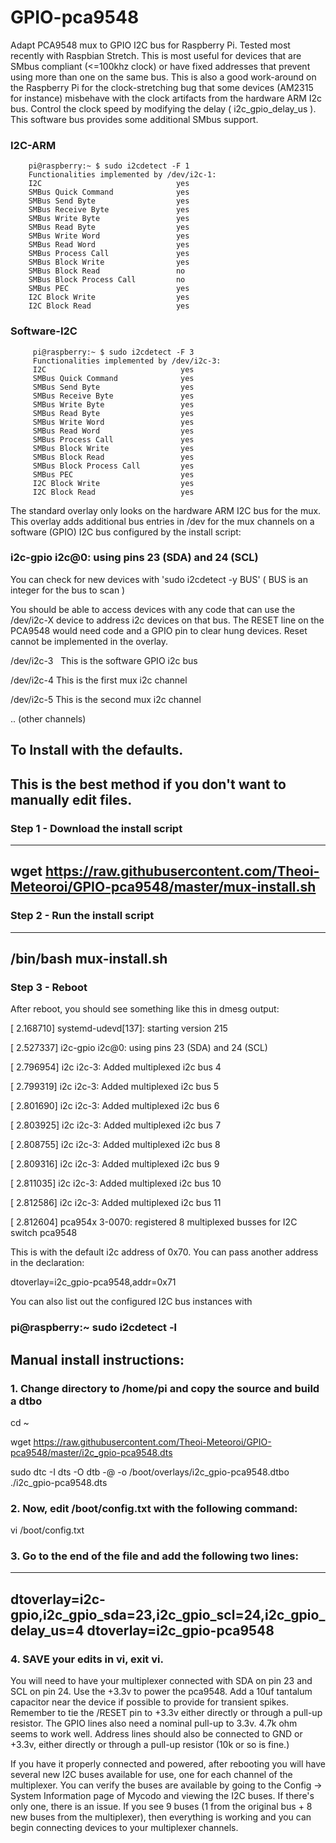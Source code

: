 # GPIO-pca9548

Adapt PCA9548 mux to GPIO I2C bus for Raspberry Pi. Tested most recently with Raspbian Stretch. This is most useful for devices that are SMbus compliant (<=100khz clock) or have fixed addresses that prevent using more than one on the same bus. This is also a good work-around on the Raspberry Pi for the clock-stretching bug that some devices (AM2315 for instance) misbehave with the clock artifacts from the hardware ARM I2c bus. Control the clock speed by modifying the delay ( i2c_gpio_delay_us ).  This software bus provides some additional SMbus support.

### I2C-ARM 

        pi@raspberry:~ $ sudo i2cdetect -F 1
        Functionalities implemented by /dev/i2c-1:
        I2C                              yes
        SMBus Quick Command              yes
        SMBus Send Byte                  yes
        SMBus Receive Byte               yes
        SMBus Write Byte                 yes
        SMBus Read Byte                  yes
        SMBus Write Word                 yes
        SMBus Read Word                  yes
        SMBus Process Call               yes
        SMBus Block Write                yes
        SMBus Block Read                 no
        SMBus Block Process Call         no
        SMBus PEC                        yes
        I2C Block Write                  yes
        I2C Block Read                   yes



### Software-I2C


         pi@raspberry:~ $ sudo i2cdetect -F 3
         Functionalities implemented by /dev/i2c-3:
         I2C                              yes
         SMBus Quick Command              yes
         SMBus Send Byte                  yes
         SMBus Receive Byte               yes
         SMBus Write Byte                 yes
         SMBus Read Byte                  yes
         SMBus Write Word                 yes
         SMBus Read Word                  yes
         SMBus Process Call               yes
         SMBus Block Write                yes
         SMBus Block Read                 yes
         SMBus Block Process Call         yes
         SMBus PEC                        yes
         I2C Block Write                  yes
         I2C Block Read                   yes



The standard overlay only looks on the hardware ARM I2C bus for the mux. This overlay adds additional bus entries in /dev for the mux channels on a software (GPIO) I2C bus configured by the install script:

### i2c-gpio i2c@0: using pins 23 (SDA) and 24 (SCL)


You can check for new devices with 'sudo i2cdetect -y BUS' ( BUS is an integer for the bus to scan )


You should be able to access devices with any code that can use the /dev/i2c-X device to address i2c devices on that bus. The RESET line on the PCA9548 would need code and a GPIO pin to clear hung devices. Reset cannot be implemented in the overlay.

/dev/i2c-3   This is the software GPIO i2c bus

/dev/i2c-4    This is the first mux i2c channel

/dev/i2c-5    This is the second mux i2c channel

..   (other channels)

## To Install with the defaults. 
## This is the best method if you don't want to manually edit files.

### Step 1 - Download the install script
---
wget https://raw.githubusercontent.com/Theoi-Meteoroi/GPIO-pca9548/master/mux-install.sh
---
### Step 2 - Run the install script
---
/bin/bash mux-install.sh
---
### Step 3 -  Reboot

After reboot, you should see something like this in dmesg output:

[    2.168710] systemd-udevd[137]: starting version 215

[    2.527337] i2c-gpio i2c@0: using pins 23 (SDA) and 24 (SCL)

[    2.796954] i2c i2c-3: Added multiplexed i2c bus 4

[    2.799319] i2c i2c-3: Added multiplexed i2c bus 5

[    2.801690] i2c i2c-3: Added multiplexed i2c bus 6

[    2.803925] i2c i2c-3: Added multiplexed i2c bus 7

[    2.808755] i2c i2c-3: Added multiplexed i2c bus 8

[    2.809316] i2c i2c-3: Added multiplexed i2c bus 9

[    2.811035] i2c i2c-3: Added multiplexed i2c bus 10

[    2.812586] i2c i2c-3: Added multiplexed i2c bus 11

[    2.812604] pca954x 3-0070: registered 8 multiplexed busses for I2C switch pca9548


This is with the default i2c address of 0x70.  You can pass another address in the declaration:

dtoverlay=i2c_gpio-pca9548,addr=0x71


You can also list out the configured I2C bus instances with

### pi@raspberry:~ sudo i2cdetect -l





## Manual install instructions:

### 1. Change directory to /home/pi and copy the source and build a dtbo 

cd ~

wget https://raw.githubusercontent.com/Theoi-Meteoroi/GPIO-pca9548/master/i2c_gpio-pca9548.dts

sudo dtc -I dts -O dtb -@ -o /boot/overlays/i2c_gpio-pca9548.dtbo ./i2c_gpio-pca9548.dts

### 2. Now, edit /boot/config.txt with the following command:

vi /boot/config.txt

### 3. Go to the end of the file and add the following two lines:

---
dtoverlay=i2c-gpio,i2c_gpio_sda=23,i2c_gpio_scl=24,i2c_gpio_delay_us=4
dtoverlay=i2c_gpio-pca9548
---
### 4. SAVE your edits in vi, exit vi. 


You will need to have your multiplexer connected with SDA on pin 23 and SCL on pin 24.  Use the +3.3v to power the pca9548.  Add a 10uf tantalum capacitor near the device if possible to provide for transient spikes. Remember to tie the /RESET pin to +3.3v either directly or through a pull-up resistor.  The GPIO lines also need a nominal pull-up to 3.3v. 4.7k ohm seems to work well.  Address lines should also be connected to GND or +3.3v, either directly or through a pull-up resistor (10k or so is fine.)

If you have it properly connected and powered, after rebooting you will have several new I2C buses available for use, one for each channel of the multiplexer. You can verify the buses are available by going to the Config -> System Information page of Mycodo and viewing the I2C buses. If there's only one, there is an issue. If you see 9 buses (1 from the original bus + 8 new buses from the multiplexer), then everything is working and you can begin connecting devices to your multiplexer channels.



